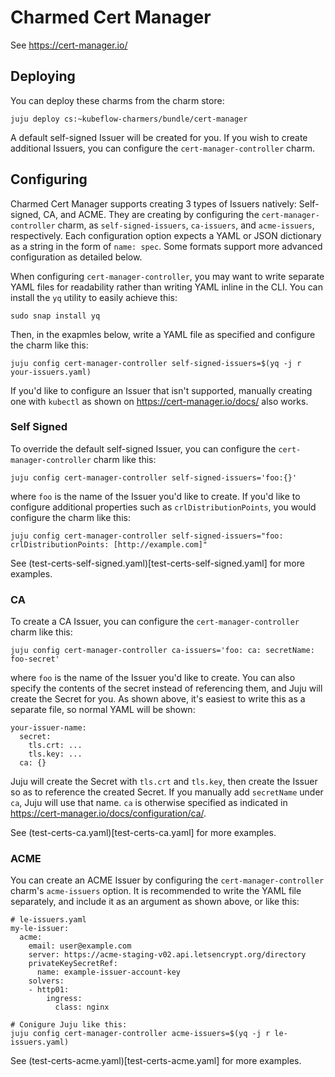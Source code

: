 Charmed Cert Manager
====================

See https://cert-manager.io/

Deploying
---------

You can deploy these charms from the charm store:

    juju deploy cs:~kubeflow-charmers/bundle/cert-manager

A default self-signed Issuer will be created for you. If you wish to create additional
Issuers, you can configure the `cert-manager-controller` charm.

Configuring
-----------

Charmed Cert Manager supports creating 3 types of Issuers natively: Self-signed, CA, and
ACME. They are creating by configuring the `cert-manager-controller` charm, as
`self-signed-issuers`, `ca-issuers`, and `acme-issuers`, respectively. Each configuration
option expects a YAML or JSON dictionary as a string in the form of `name: spec`. Some
formats support more advanced configuration as detailed below.

When configuring `cert-manager-controller`, you may want to write separate YAML files for
readability rather than writing YAML inline in the CLI. You can install the `yq` utility
to easily achieve this:

    sudo snap install yq

Then, in the exapmles below, write a YAML file as specified and configure the charm like
this:

    juju config cert-manager-controller self-signed-issuers=$(yq -j r your-issuers.yaml)

If you'd like to configure an Issuer that isn't supported, manually creating one with
`kubectl` as shown on https://cert-manager.io/docs/ also works.

### Self Signed

To override the default self-signed Issuer, you can configure the `cert-manager-controller`
charm like this:

    juju config cert-manager-controller self-signed-issuers='foo:{}'

where `foo` is the name of the Issuer you'd like to create. If you'd like to configure
additional properties such as `crlDistributionPoints`, you would configure the charm like
this:

    juju config cert-manager-controller self-signed-issuers="foo: crlDistributionPoints: [http://example.com]"

See (test-certs-self-signed.yaml)[test-certs-self-signed.yaml] for more examples.

### CA

To create a CA Issuer, you can configure the `cert-manager-controller` charm like this:

    juju config cert-manager-controller ca-issuers='foo: ca: secretName: foo-secret'

where `foo` is the name of the Issuer you'd like to create. You can also specify the
contents of the secret instead of referencing them, and Juju will create the Secret
for you. As shown above, it's easiest to write this as a separate file, so normal YAML
will be shown:

    your-issuer-name:
      secret:
        tls.crt: ...
        tls.key: ...
      ca: {}

Juju will create the Secret with `tls.crt` and `tls.key`, then create the Issuer so as to
reference the created Secret. If you manually add `secretName` under `ca`, Juju will use
that name. `ca` is otherwise specified as indicated in https://cert-manager.io/docs/configuration/ca/.

See (test-certs-ca.yaml)[test-certs-ca.yaml] for more examples.

### ACME

You can create an ACME Issuer by configuring the `cert-manager-controller` charm's
`acme-issuers` option. It is recommended to write the YAML file separately, and include it
as an argument as shown above, or like this:

    # le-issuers.yaml
    my-le-issuer:
      acme:
        email: user@example.com
        server: https://acme-staging-v02.api.letsencrypt.org/directory
        privateKeySecretRef:
          name: example-issuer-account-key
        solvers:
        - http01:
            ingress:
              class: nginx

    # Conigure Juju like this:
    juju config cert-manager-controller acme-issuers=$(yq -j r le-issuers.yaml)

See (test-certs-acme.yaml)[test-certs-acme.yaml] for more examples.
